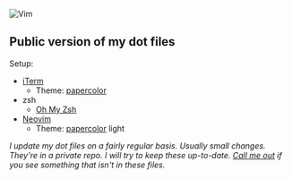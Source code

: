 ![Vim](https://img.shields.io/badge/editor-Vim-green?logo=vim&style=plastic)

## Public version of my dot files
Setup: 
- [iTerm](https://www.iterm2.com/)
    - Theme: [papercolor](https://github.com/aseom/dotfiles/blob/master/osx/iterm2/papercolor-light.itermcolors) 
- zsh  
    - [Oh My Zsh](https://ohmyz.sh/)
- [Neovim](https://neovim.io/)
    - Theme: [papercolor](https://github.com/NLKNguyen/papercolor-theme) light

_I update my dot files on a fairly regular basis. Usually small changes. They're in a private repo. I will try to keep these up-to-date. [Call me out](https://www.youtube.com/channel/UC4S7Fm5x-WXRCWP6MjK6k2A) if you see something that isn't in these files._
